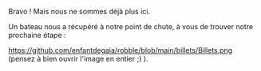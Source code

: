 Bravo ! Mais nous ne sommes déjà plus ici.

Un bateau nous a récupéré à notre point de chute, à vous de trouver notre prochaine étape : 

https://github.com/enfantdegaia/robble/blob/main/billets/Billets.png (pensez à bien ouvrir l'image en entier ;) ).
